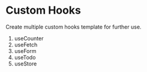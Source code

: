 # Custom Hooks

Create multiple custom hooks template for further use.

1. useCounter
2. useFetch
3. useForm
4. useTodo
5. useStore
